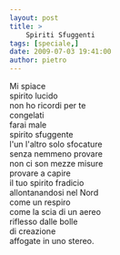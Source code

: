 ```yaml
---
layout: post
title: >
    Spiriti Sfuggenti
tags: [speciale,]
date: 2009-07-03 19:41:00
author: pietro
---
```

Mi spiace<br/>spirito lucido<br/>non ho ricordi per te<br/>congelati<br/>farai male<br/>spirito sfuggente<br/>l'un l'altro solo sfocature<br/>senza nemmeno provare<br/>non ci son mezze misure<br/>provare a capire<br/>il tuo spirito fradicio<br/>allontanandosi nel Nord<br/>come un respiro<br/>come la scia di un aereo<br/>riflesso dalle bolle<br/>di creazione<br/>affogate in uno stereo.
